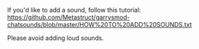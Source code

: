 If you'd like to add a sound, follow this tutorial: https://github.com/Metastruct/garrysmod-chatsounds/blob/master/HOW%20TO%20ADD%20SOUNDS.txt

Please avoid adding loud sounds.
